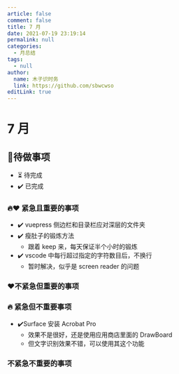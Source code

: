 ```yaml
---
article: false
comment: false
title: 7 月
date: 2021-07-19 23:19:14
permalink: null
categories: 
  - 月总结
tags: 
  - null
author: 
  name: 木子识时务
  link: https://github.com/sbwcwso
editLink: true
---
```


# 7 月

## 📔待做事项

- ⏳ 待完成
- ✔️ 已完成

### 🔥❤️ 紧急且重要的事项

- ✔️ vuepress 侧边栏和目录栏应对深层的文件夹
- ✔️ 瘦肚子的锻炼方法
  - 跟着 keep 来，每天保证半个小时的锻炼
- ✔️ vscode 中每行超过指定的字符数目后，不换行
  - 暂时解决，似乎是 screen reader 的问题

### ❤️不紧急但重要的事项

### 🔥 紧急但不重要事项

- ✔️Surface 安装 Acrobat Pro
  - 效果不是很好，还是使用应用商店里面的 DrawBoard
  - 但文字识别效果不错，可以使用其这个功能


### 不紧急不重要的事项
